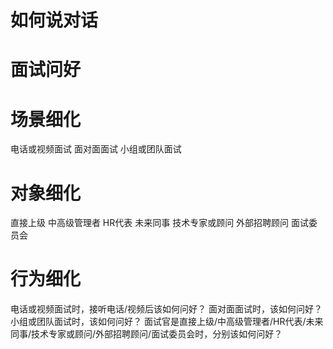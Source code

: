

# 如何说对话

# 面试问好

# 场景细化

电话或视频面试
面对面面试
小组或团队面试

# 对象细化

直接上级
中高级管理者
HR代表
未来同事
技术专家或顾问
外部招聘顾问
面试委员会

# 行为细化

电话或视频面试时，接听电话/视频后该如何问好？
面对面面试时，该如何问好？
小组或团队面试时，该如何问好？
面试官是直接上级/中高级管理者/HR代表/未来同事/技术专家或顾问/外部招聘顾问/面试委员会时，分别该如何问好？
